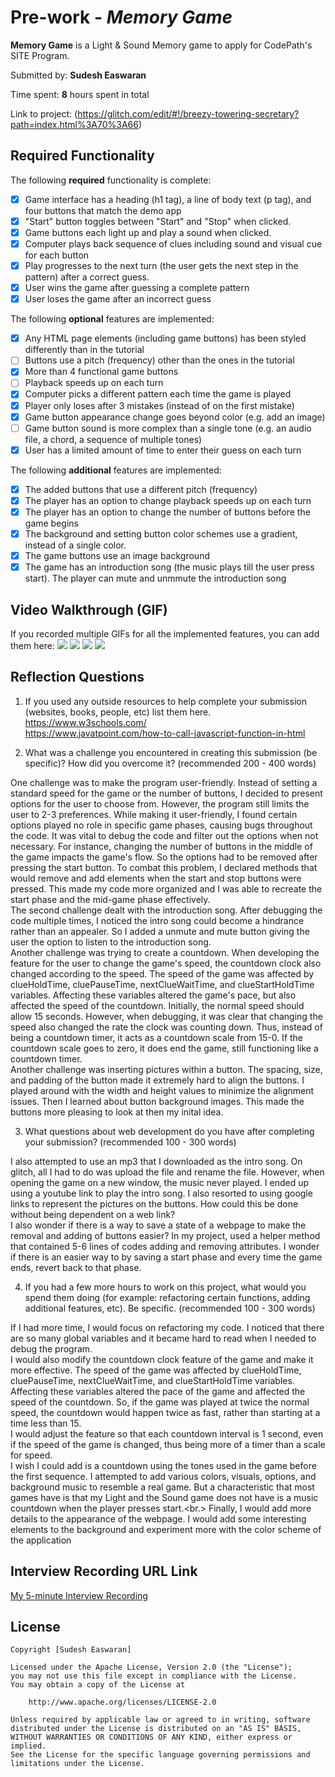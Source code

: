 # Pre-work - *Memory Game*

**Memory Game** is a Light & Sound Memory game to apply for CodePath's SITE Program. 

Submitted by: **Sudesh Easwaran**

Time spent: **8** hours spent in total

Link to project: (https://glitch.com/edit/#!/breezy-towering-secretary?path=index.html%3A70%3A66)

## Required Functionality

The following **required** functionality is complete:

* [x] Game interface has a heading (h1 tag), a line of body text (p tag), and four buttons that match the demo app
* [x] "Start" button toggles between "Start" and "Stop" when clicked. 
* [x] Game buttons each light up and play a sound when clicked. 
* [x] Computer plays back sequence of clues including sound and visual cue for each button
* [x] Play progresses to the next turn (the user gets the next step in the pattern) after a correct guess. 
* [x] User wins the game after guessing a complete pattern
* [x] User loses the game after an incorrect guess

The following **optional** features are implemented:

* [x] Any HTML page elements (including game buttons) has been styled differently than in the tutorial
* [ ] Buttons use a pitch (frequency) other than the ones in the tutorial
* [x] More than 4 functional game buttons
* [ ] Playback speeds up on each turn
* [x] Computer picks a different pattern each time the game is played
* [x] Player only loses after 3 mistakes (instead of on the first mistake)
* [x] Game button appearance change goes beyond color (e.g. add an image)
* [ ] Game button sound is more complex than a single tone (e.g. an audio file, a chord, a sequence of multiple tones)
* [x] User has a limited amount of time to enter their guess on each turn

The following **additional** features are implemented:
- [x] The added buttons that use a different pitch (frequency)
- [x] The player has an option to change playback speeds up on each turn
- [x] The player has an option to change the number of buttons before the game begins
- [x] The background and setting button color schemes use a gradient, instead of a single color.
- [x] The game buttons use an image background
- [x] The game has an introduction song (the music plays till the user press start). The player can mute and unmmute the introduction song
## Video Walkthrough (GIF)

If you recorded multiple GIFs for all the implemented features, you can add them here:
![](gif1-link-here)
![](gif2-link-here)
![](gif3-link-here)
![](gif4-link-here)

## Reflection Questions
1. If you used any outside resources to help complete your submission (websites, books, people, etc) list them here. 
https://www.w3schools.com/ <br/>
https://www.javatpoint.com/how-to-call-javascript-function-in-html

2. What was a challenge you encountered in creating this submission (be specific)? How did you overcome it? (recommended 200 - 400 words)

One challenge was to make the program user-friendly. Instead of setting a standard speed for the game or the number of buttons, I decided to present options for the user to choose from. However, the program still limits the user to 2-3 preferences. While making it user-friendly, I found certain options played no role in specific game phases, causing bugs throughout the code. It was vital to debug the code and filter out the options when not necessary. For instance, changing the number of buttons in the middle of the game impacts the game's flow. So the options had to be removed after pressing the start button. To combat this problem, I declared methods that would remove and add elements when the start and stop buttons were pressed. This made my code more organized and I was able to recreate the start phase and the mid-game phase effectively.<br/>
The second challenge dealt with the introduction song. After debugging the code multiple times, I noticed the intro song could become a hindrance rather than an appealer. So I added a unmute and mute button giving the user the option to listen to the introduction song.<br/>
Another challenge was trying to create a countdown. When developing the feature for the user to change the game's speed, the countdown clock also changed according to the speed. The speed of the game was affected by clueHoldTime, cluePauseTime, nextClueWaitTime, and clueStartHoldTime variables. Affecting these variables altered the game's pace, but also affected the speed of the countdown. Initially, the normal speed should allow 15 seconds. However, when debugging, it was clear that changing the speed also changed the rate the clock was counting down. Thus, instead of being a countdown timer, it acts as a countdown scale from 15-0. If the countdown scale goes to zero, it does end the game, still functioning like a countdown timer.<br/>
Another challenge was inserting pictures within a button. The spacing, size, and padding of the button made it extremely hard to align the buttons. I played around with the width and height values to minimize the alignment issues. Then I learned about button background images. This made the buttons more pleasing to look at then my inital idea.<br/>


3. What questions about web development do you have after completing your submission? (recommended 100 - 300 words) 

I also attempted to use an mp3 that I downloaded as the intro song. On glitch, all I had to do was upload the file and rename the file. However, when opening the game on a new window, the music never played. I ended up using a youtube link to play the intro song. I also resorted to using google links to represent the pictures on the buttons. How could this be done without being dependent on a web link? <br/>
I also wonder if there is a way to save a state of a webpage to make the removal and adding of buttons easier? In my project, used a helper method that contained 5-6 lines of codes adding and removing attributes. I wonder if there is an easier way to by saving a start phase and every time the game ends, revert back to that phase.

4. If you had a few more hours to work on this project, what would you spend them doing (for example: refactoring certain functions, adding additional features, etc). Be specific. (recommended 100 - 300 words) 

If I had more time, I would focus on refactoring my code. I noticed that there are so many global variables and it became hard to read when I needed to debug the program. <br/>
I would also modify the countdown clock feature of the game and make it more effective. The speed of the game was affected by clueHoldTime, cluePauseTime, nextClueWaitTime, and clueStartHoldTime variables. Affecting these variables altered the pace of the game and affected the speed of the countdown. So, if the game was played at twice the normal speed, the countdown would happen twice as fast, rather than starting at a time less than 15.<br/>
I would adjust the feature so that each countdown interval is 1 second, even if the speed of the game is changed, thus being more of a timer than a scale for speed.<br/>
I wish I could add is a countdown using the tones used in the game before the first sequence. I attempted to add various colors, visuals, options, and background music to resemble a real game. But a characteristic that most games have is that my Light and the Sound game does not have is a music countdown when the player presses start.<br.>
Finally, I would add more details to the appearance of the webpage. I would add some interesting elements to the background and experiment more with the color scheme of the application<br/>




## Interview Recording URL Link

[My 5-minute Interview Recording](your-link-here)


## License

    Copyright [Sudesh Easwaran]

    Licensed under the Apache License, Version 2.0 (the "License");
    you may not use this file except in compliance with the License.
    You may obtain a copy of the License at

        http://www.apache.org/licenses/LICENSE-2.0

    Unless required by applicable law or agreed to in writing, software
    distributed under the License is distributed on an "AS IS" BASIS,
    WITHOUT WARRANTIES OR CONDITIONS OF ANY KIND, either express or implied.
    See the License for the specific language governing permissions and
    limitations under the License.
